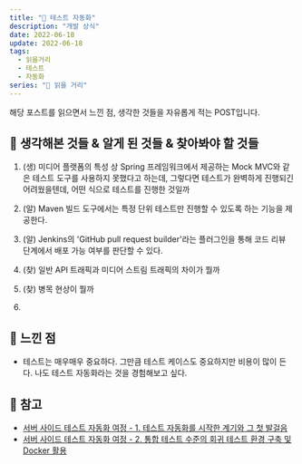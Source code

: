```yaml
---
title: "📰 테스트 자동화"
description: "개발 상식"
date: 2022-06-18
update: 2022-06-18
tags:
  - 읽을거리
  - 테스트
  - 자동화
series: "📰 읽을 거리"
---
```


해당 포스트를 읽으면서 느낀 점, 생각한 것들을 자유롭게 적는 POST입니다.

## 🧷 생각해본 것들 & 알게 된 것들 & 찾아봐야 할 것들
1. (생) 미디어 플랫폼의 특성 상 Spring 프레임워크에서 제공하는 Mock MVC와 같은 테스트 도구를 사용하지 못했다고 하는데, 그렇다면 테스트가 완벽하게 진행되긴 어려웠을텐데, 어떤 식으로 테스트를 진행한 것일까

2. (알) Maven 빌드 도구에서는 특정 단위 테스트만 진행할 수 있도록 하는 기능을 제공한다.

3. (알) Jenkins의 'GitHub pull request builder'라는 플러그인을 통해 코드 리뷰 단계에서 배포 가능 여부를 판단할 수 있다.

4. (찾) 일반 API 트래픽과 미디어 스트림 트래픽의 차이가 뭘까

5. (찾) 병목 현상이 뭘까

6. 

## 🧷 느낀 점
- 테스트는 매우매우 중요하다. 그만큼 테스트 케이스도 중요하지만 비용이 많이 든다. 나도 테스트 자동화라는 것을 경험해보고 싶다.



## 📕 참고
- [서버 사이드 테스트 자동화 여정 - 1. 테스트 자동화를 시작한 계기와 그 첫 발걸음](https://engineering.linecorp.com/ko/blog/server-side-test-automation-journey-1/)
- [서버 사이드 테스트 자동화 여정 - 2. 통합 테스트 수준의 회귀 테스트 환경 구축 및 Docker 활용](https://engineering.linecorp.com/ko/blog/server-side-test-automation-journey-2)